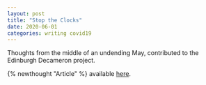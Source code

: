 ```yaml
---
layout: post
title: "Stop the Clocks"
date: 2020-06-01
categories: writing covid19
---
```


Thoughts from the middle of an undending May, contributed to the Edinburgh Decameron project.

{% newthought "Article" %} available [here](https://blogs.ed.ac.uk/ed-decameron/stop-the-clocks/).
